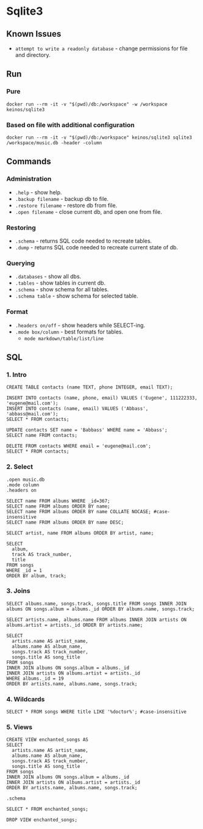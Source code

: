 # Sqlite3

## Known Issues

- `attempt to write a readonly database` - change permissions for file and directory.

## Run

### Pure

`docker run --rm -it -v "$(pwd)/db:/workspace" -w /workspace keinos/sqlite3`

### Based on file with additional configuration

`docker run --rm -it -v "$(pwd)/db:/workspace" keinos/sqlite3 sqlite3 /workspace/music.db -header -column`

## Commands

### Administration

- `.help` - show help.
- `.backup filename` - backup db to file.
- `.restore filename` - restore db from file.
- `.open filename` - close current db, and open one from file.

### Restoring

- `.schema` - returns SQL code needed to recreate tables.
- `.dump` - returns SQL code needed to recreate current state of db.

### Querying

- `.databases` - show all dbs.
- `.tables` - show tables in current db.
- `.schema` - show schema for all tables.
- `.schema table` - show schema for selected table.

### Format

- `.headers on/off` - show headers while SELECT-ing.
- `.mode box/column` - best formats for tables.
  - `mode markdown/table/list/line`

## SQL

### 1. Intro

```
CREATE TABLE contacts (name TEXT, phone INTEGER, email TEXT);

INSERT INTO contacts (name, phone, email) VALUES ('Eugene', 111222333, 'eugene@mail.com');
INSERT INTO contacts (name, email) VALUES ('Abbass', 'abbass@mail.com');
SELECT * FROM contacts;

UPDATE contacts SET name = 'Babbass' WHERE name = 'Abbass';
SELECT name FROM contacts;

DELETE FROM contacts WHERE email = 'eugene@mail.com';
SELECT * FROM contacts;
```

### 2. Select

```
.open music.db
.mode column
.headers on

SELECT name FROM albums WHERE _id=367;
SELECT name FROM albums ORDER BY name;
SELECT name FROM albums ORDER BY name COLLATE NOCASE; #case-insensitive
SELECT name FROM albums ORDER BY name DESC;

SELECT artist, name FROM albums ORDER BY artist, name;

SELECT
  album,
  track AS track_number,
  title
FROM songs
WHERE _id = 1
ORDER BY album, track;
```

### 3. Joins

```
SELECT albums.name, songs.track, songs.title FROM songs INNER JOIN albums ON songs.album = albums._id ORDER BY albums.name, songs.track;

SELECT artists.name, albums.name FROM albums INNER JOIN artists ON albums.artist = artists._id ORDER BY artists.name;

SELECT
  artists.name AS artist_name,
  albums.name AS album_name,
  songs.track AS track_number,
  songs.title AS song_title
FROM songs
INNER JOIN albums ON songs.album = albums._id
INNER JOIN artists ON albums.artist = artists._id
WHERE albums._id = 19
ORDER BY artists.name, albums.name, songs.track;
```

### 4. Wildcards

```
SELECT * FROM songs WHERE title LIKE '%doctor%'; #case-insensitive
```

### 5. Views

```
CREATE VIEW enchanted_songs AS
SELECT
  artists.name AS artist_name,
  albums.name AS album_name,
  songs.track AS track_number,
  songs.title AS song_title
FROM songs
INNER JOIN albums ON songs.album = albums._id
INNER JOIN artists ON albums.artist = artists._id
ORDER BY artists.name, albums.name, songs.track;

.schema

SELECT * FROM enchanted_songs;

DROP VIEW enchanted_songs;
```
